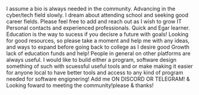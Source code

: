 I assume a bio is always needed in the community.
Advancing in the cyber/tech field slowly.
I dream about attending school and seeking good career fields.
Please feel free to add and reach out as I wish to grow IT Personal contacts and experienced professionals. Quick and Egar learner. Education is the way to sucess if you decisre a future with goals!
Looking for good resources, so please take a moment and help me with any ideas, and ways to expand before going back to college as I desire good Growth lack of education funds and help!
People in general on other platforms are always useful.
I would like to build either a program, software design something of such with scuessful useful tools and or make making it easier for anyone local to have better tools and access to any kind of program needed for software engignering!
Add me ON DISCORD OR TELEGRAM! & Looking foward to meeting the community!please & thanks!
